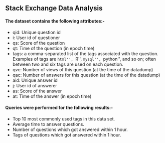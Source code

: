 ## Stack Exchange Data Analysis
#### The dataset contains the following attributes:-
- qid: Unique question id<br>
- i: User id of questioner<br>
- qs: Score of the question<br>
- qt: Time of the question (in epoch time)<br>
- tags: a comma-separated list of the tags associated with the question. Examples of
tags are ``html'', ``R'', ``mysql'', ``python'', and so on; often between two and six tags are
used on each question.<br>
- qvc: Number of views of this question (at the time of the datadump)<br>
- qac: Number of answers for this question (at the time of the datadump)<br>
- aid: Unique answer id<br>
- j: User id of answerer<br>
- as: Score of the answer<br>
- at: Time of the answer (in epoch time)<br>

#### Queries were performed for the following results:-
- Top 10 most commonly used tags in this data set.
- Average time to answer questions.
- Number of questions which got answered within 1 hour.
- Tags of questions which got answered within 1 hour.
